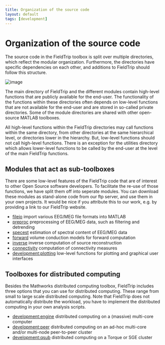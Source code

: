 ```yaml
---
title: Organization of the source code
layout: default
tags: [development]
---
```


# Organization of the source code

The source code in the FieldTrip toolbox is split over multiple directories, which reflect the modular organization. Furthermore, the directories have specific dependencies on each other, and additions to FieldTrip should follow this structure.

![image](/media/development/modules-general.png)

The main directory of FieldTrip and the different modules contain high-level functions that are publicly available for the end-user. The functionality of the functions within these directories often depends on low-level functions that are not available for the end-user and are stored in so-called private directories. Some of the module directories are shared with other open-source MATLAB toolboxes.

All high-level functions within the FieldTrip directories may call functions within the same directory, from other directories at the same hierarchical level, or directories lower in the hierarchy. But, low-level functions should not call high-level functions. There is an exception for the utilities directory which allows lower-level functions to be called by the end-user at the level of the main FieldTrip functions.

## Modules that act as sub-toolboxes

There are some low-level features of the FieldTrip code that are of interest to other Open Source software developers. To facilitate the re-use of those functions, we have split them off into seperate modules. You can download these modules as stand-alone code from our ftp server, and use them in your own projects. It would be nice if you attribute this to our work, e.g. by providing a link to our FieldTrip website.

*  [fileio](/development/fileio) import various EEG/MEG file formats into MATLAB
*  [preproc](/development/preproc) preprocessing of EEG/MEG data, such as filtering and detrending
*  [specest](/development/specest) estimation of spectral content of EEG/MEG data
*  [forward](/development/forward) volume conduction models for forward computation
*  [inverse](/development/inverse) inverse computation of source reconstruction
*  [connectivity](/development/connectivity) computation of connectivity measures
*  [development:plotting](/development/plotting) low-level functions for plotting and graphical user interfaces

## Toolboxes for distributed computing

Besides the Mathworks distributed computing toolbox, FieldTrip includes three options that you can use for distributed computing. These range from small to large scale distributed computing. Note that FieldTrip does not automatically distribute the workload, you have to implement the distributed computing in your own analysis scripts.

*  [development:engine](/development/engine) distributed computing on a (massive) multi-core computer
*  [development:peer](/development/peer) distributed computing on an ad-hoc multi-core and/or multi-node peer-to-peer  cluster
*  [development:qsub](/development/qsub) distributed computing on a Torque or SGE cluster
